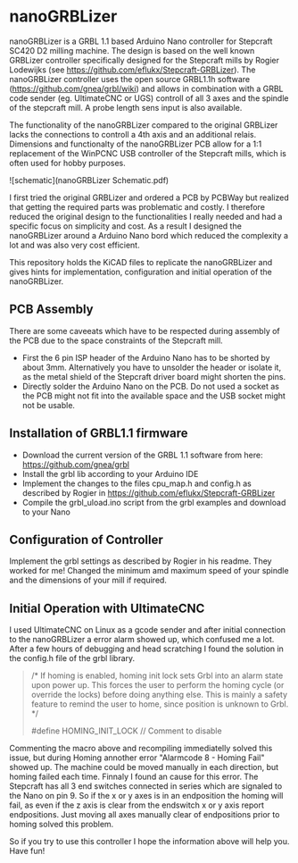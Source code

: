 # nanoGRBLizer
nanoGRBLizer is a GRBL 1.1 based Arduino Nano controller for Stepcraft SC420 D2 milling machine.
The design is based on the well known GRBLizer controller specifically designed for the Stepcraft mills by Rogier Lodewijks (see https://github.com/eflukx/Stepcraft-GRBLizer). 
The nanoGRBLizer controller uses the open source GRBL1.1h software (https://github.com/gnea/grbl/wiki) and allows in combination with a GRBL code sender (eg. UltimateCNC or UGS) controll of all 3 axes and the spindle of the stepcraft mill. A probe length sens input is also available. 

The functionality of the nanoGRBLizer compared to the original GRBLizer lacks the connections to controll a 4th axis and an additional relais. Dimensions and functionalty of the nanoGRBLizer PCB allow for a 1:1 replacement of the WinPCNC USB controller of the Stepcraft mills, which is often used for hobby purposes.

![schematic](nanoGRBLizer Schematic.pdf)

I first tried the original GRBLizer and ordered a PCB by PCBWay but realized that getting the required parts was problematic and costly. I therefore reduced the original design to the functionalities I really needed and had a specific focus on simplicity and cost. As a result I designed the nanoGRBLizer around a Arduino Nano bord which reduced the complexity a lot and was also very cost efficient. 

This repository holds the KiCAD files to replicate the nanoGRBLizer and gives hints for implementation, configuration and initial operation of the nanoGRBLizer.
## PCB Assembly
There are some caveeats which have to be respected during assembly of the PCB due to the space constraints of the Stepcraft mill.
- First the 6 pin ISP header of the Arduino Nano has to be shorted by about 3mm. Alternatively you have to unsolder the header or isolate it, as the metal shield of the Stepcraft driver board might shorten the pins.
- Directly solder the Arduino Nano on the PCB. Do not used a socket as the PCB might not fit into the available space and the USB socket might not be usable.
## Installation of GRBL1.1 firmware
- Download the current version of the GRBL 1.1 software from here: https://github.com/gnea/grbl
- Install the grbl lib according to your Arduino IDE
- Implement the changes to the files cpu_map.h and config.h as described by Rogier in https://github.com/eflukx/Stepcraft-GRBLizer
- Compile the grbl_uload.ino script from the grbl examples and download to your Nano
## Configuration of Controller
Implement the grbl settings as described by Rogier in his readme. They worked for me! Changed the minimum amd maximum speed of your spindle and the dimensions of your mill if required. 
## Initial Operation with UltimateCNC
I used UltimateCNC on Linux as a gcode sender and after initial connection to the nanoGRBLizer a error alarm showed up, which confused me a lot. After a few hours of debugging and head scratching I found the solution in the config.h file of the grbl library.

>/* If homing is enabled, homing init lock sets Grbl into an alarm state upon power up. This forces
 the user to perform the homing cycle (or override the locks) before doing anything else. This is
 mainly a safety feature to remind the user to home, since position is unknown to Grbl.
 */
>
>#define HOMING_INIT_LOCK // Comment to disable

Commenting the macro above and recompiling immediatelly solved this issue, but during Homing annother error "Alarmcode 8 - Homing Fail" showed up. The machine could be moved manually in each direction, but homing failed each time. Finnaly I found an cause for this error. The Stepcraft has all 3 end switches connected in series which are signaled to the Nano on pin 9. So if the x or y axes is in an endposition the homing will fail, as even if the z axis is clear from the endswitch x or y axis report endpositions. Just moving all axes manually clear of endpositions prior to homing solved this problem.

So if you try to use this controller I hope the information above will help you. Have fun!

